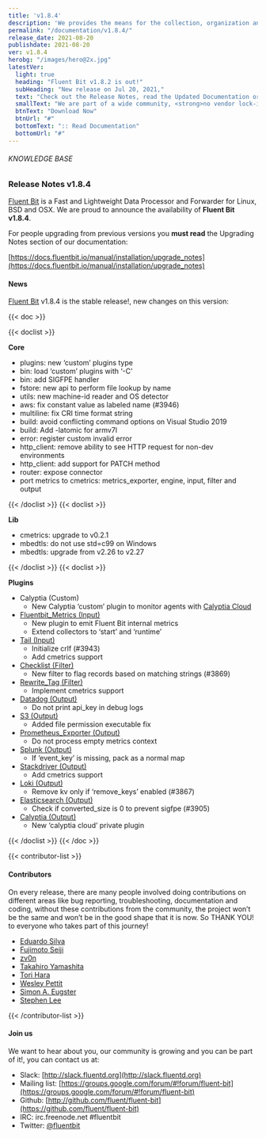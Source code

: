 ```yaml
---
title: 'v1.8.4'
description: 'We provides the means for the collection, organization and computerized retrieval of knowledgeand Lightweight Data Forwarder for Linux, BSD and OSX. We are proud to announce the availability of Fluent Bit v1.8.4.'
permalink: "/documentation/v1.8.4/"
release_date: 2021-08-20
publishdate: 2021-08-20
ver: v1.8.4
herobg: "/images/hero@2x.jpg"
latestVer:
  light: true
  heading: "Fluent Bit v1.8.2 is out!"
  subHeading: "New release on Jul 20, 2021,"
  text: "Check out the Release Notes, read the Updated Documentation or jump directly to the Downloads Section."
  smallText: "We are part of a wide community, <strong>no vendor lock-in.</strong>"
  btnText: "Download Now"
  btnUrl: "#"
  bottomText: ":: Read Documentation"
  bottomUrl: "#"
---
```


###### KNOWLEDGE BASE

### Release Notes v1.8.4

[Fluent Bit](https://fluentbit.io) is a Fast and Lightweight Data Processor and Forwarder for Linux, BSD and OSX. We are proud to announce the availability of **Fluent Bit v1.8.4**.

For people upgrading from previous versions you **must read** the Upgrading Notes section of our documentation:

[https://docs.fluentbit.io/manual/installation/upgrade_notes](https://docs.fluentbit.io/manual/installation/upgrade_notes)

#### News

[Fluent Bit](https://fluentbit.io) v1.8.4 is the stable release!, new changes on this version:

{{< doc >}}

{{< doclist >}}

**Core**

* plugins: new ‘custom’ plugins type
* bin: load ‘custom’ plugins with ‘-C’
* bin: add SIGFPE handler
* fstore: new api to perform file lookup by name
* utils: new machine-id reader and OS detector
* aws: fix constant value as labeled name (#3946)
* multiline: fix CRI time format string
* build: avoid conflicting command options on Visual Studio 2019
* build: Add -latomic for armv7l
* error: register custom invalid error
* http_client: remove ability to see HTTP request for non-dev environments
* http_client: add support for PATCH method
* router: expose connector
* port metrics to cmetrics: metrics_exporter, engine, input, filter and output

{{< /doclist >}}
{{< doclist >}}

**Lib**

* cmetrics: upgrade to v0.2.1
* mbedtls: do not use std=c99 on Windows
* mbedtls: upgrade from v2.26 to v2.27

{{< /doclist >}}
{{< doclist >}}

**Plugins**

* Calyptia (Custom)
  * New Calyptia ‘custom’ plugin to monitor agents with [Calyptia Cloud](https://cloud.calyptia.com)
* [Fluentbit_Metrics (Input)](https://docs.fluentbit.io/manual/pipeline/inputs/fluentbit_metrics/)
  * New plugin to emit Fluent Bit internal metrics
  * Extend collectors to ‘start’ and ‘runtime’
* [Tail (Input)](https://docs.fluentbit.io/manual/pipeline/inputs/tail/)
  * Initialize crlf (#3943)
  * Add cmetrics support
* [Checklist (Filter)](https://docs.fluentbit.io/manual/pipeline/filters/checklist/)
  * New filter to flag records based on matching strings (#3869)
* [Rewrite_Tag (Filter)](https://docs.fluentbit.io/manual/pipeline/filters/rewrite_tag/)
  * Implement cmetrics support
* [Datadog (Output)](https://docs.fluentbit.io/manual/pipeline/outputs/datadog/)
  * Do not print api_key in debug logs
* [S3 (Output)](https://docs.fluentbit.io/manual/pipeline/outputs/s3/)
  * Added file permission executable fix
* [Prometheus_Exporter (Output)](https://docs.fluentbit.io/manual/pipeline/outputs/prometheus_exporter/)
  * Do not process empty metrics context
* [Splunk (Output)](https://docs.fluentbit.io/manual/pipeline/outputs/splunk/)
  * If ‘event_key’ is missing, pack as a normal map
* [Stackdriver (Output)](https://docs.fluentbit.io/manual/pipeline/outputs/stackdriver/)
  * Add cmetrics support
* [Loki (Output)](https://docs.fluentbit.io/manual/pipeline/outputs/loki/)
  * Remove kv only if ‘remove_keys’ enabled (#3867)
* [Elasticsearch (Output)](https://docs.fluentbit.io/manual/pipeline/outputs/es/)
  * Check if converted_size is 0 to prevent sigfpe (#3905)
* [Calyptia (Output)](https://docs.fluentbit.io/manual/pipeline/outputs/calyptia/)
  * New ‘calyptia cloud’ private plugin

{{< /doclist >}}
{{< /doc >}}


{{< contributor-list >}}
#### Contributors

On every release, there are many people involved doing contributions on different areas like bug reporting, troubleshooting, documentation and coding, without these contributions from the community, the project won’t be the same and won’t be in the good shape that it is now. So THANK YOU! to everyone who takes part of this journey!

* [Eduardo Silva](https://github.com/edsiper)
* [Fujimoto Seiji](https://github.com/fujimotos)
* [zv0n](https://github.com/zv0n)
* [Takahiro Yamashita](https://github.com/nokute78)
* [Tori Hara](https://github.com/toricls)
* [Wesley Pettit](https://github.com/PettitWesley)
* [Simon A. Eugster](Granjow)
* [Stephen Lee](https://github.com/StephenLeeY)

{{< /contributor-list >}}

#### Join us

We want to hear about you, our community is growing and you can be part of it!, you can contact us at:

* Slack: [http://slack.fluentd.org](http://slack.fluentd.org)
* Mailing list: [https://groups.google.com/forum/#!forum/fluent-bit](https://groups.google.com/forum/#!forum/fluent-bit)
* Github: [http://github.com/fluent/fluent-bit](https://github.com/fluent/fluent-bit)
* IRC: irc.freenode.net #fluentbit
* Twitter: [@fluentbit](https://twitter.com/fluentbit)